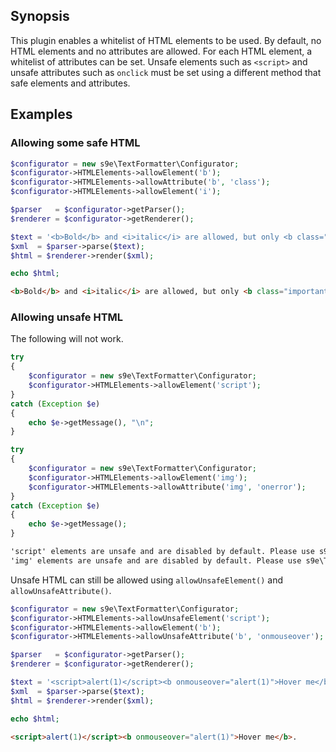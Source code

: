 ## Synopsis

This plugin enables a whitelist of HTML elements to be used. By default, no HTML elements and no attributes are allowed. For each HTML element, a whitelist of attributes can be set. Unsafe elements such as `<script>` and unsafe attributes such as `onclick` must be set using a different method that safe elements and attributes.

## Examples

### Allowing some safe HTML

```php
$configurator = new s9e\TextFormatter\Configurator;
$configurator->HTMLElements->allowElement('b');
$configurator->HTMLElements->allowAttribute('b', 'class');
$configurator->HTMLElements->allowElement('i');

$parser   = $configurator->getParser();
$renderer = $configurator->getRenderer();

$text = '<b>Bold</b> and <i>italic</i> are allowed, but only <b class="important">bold</b> can use the "class" attribute, not <i class="important">italic</i>.'; 
$xml  = $parser->parse($text);
$html = $renderer->render($xml);

echo $html;
```
```html
<b>Bold</b> and <i>italic</i> are allowed, but only <b class="important">bold</b> can use the "class" attribute, not <i>italic</i>.
```

### Allowing unsafe HTML

The following will not work.
```php
try
{
	$configurator = new s9e\TextFormatter\Configurator;
	$configurator->HTMLElements->allowElement('script');
}
catch (Exception $e)
{
	echo $e->getMessage(), "\n";
}

try
{
	$configurator = new s9e\TextFormatter\Configurator;
	$configurator->HTMLElements->allowElement('img');
	$configurator->HTMLElements->allowAttribute('img', 'onerror');
}
catch (Exception $e)
{
	echo $e->getMessage();
}
```
```html
'script' elements are unsafe and are disabled by default. Please use s9e\TextFormatter\Plugins\HTMLElements\Configurator::allowUnsafeElement() to bypass this security measure
'img' elements are unsafe and are disabled by default. Please use s9e\TextFormatter\Plugins\HTMLElements\Configurator::allowUnsafeAttribute() to bypass this security measure
```
Unsafe HTML can still be allowed using `allowUnsafeElement()` and `allowUnsafeAttribute()`.
```php
$configurator = new s9e\TextFormatter\Configurator;
$configurator->HTMLElements->allowUnsafeElement('script');
$configurator->HTMLElements->allowElement('b');
$configurator->HTMLElements->allowUnsafeAttribute('b', 'onmouseover');

$parser   = $configurator->getParser();
$renderer = $configurator->getRenderer();

$text = '<script>alert(1)</script><b onmouseover="alert(1)">Hover me</b>.'; 
$xml  = $parser->parse($text);
$html = $renderer->render($xml);

echo $html;
```
```html
<script>alert(1)</script><b onmouseover="alert(1)">Hover me</b>.
```
